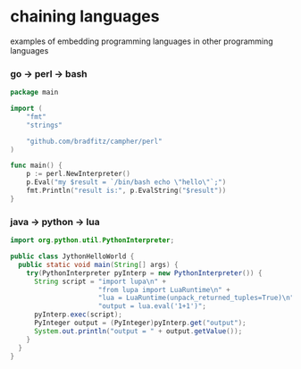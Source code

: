 # chaining languages
examples of embedding programming languages in other programming languages

### go -> perl -> bash
```go
package main

import (
    "fmt"
    "strings"

    "github.com/bradfitz/campher/perl"
)

func main() {
    p := perl.NewInterpreter()
    p.Eval("my $result = `/bin/bash echo \"hello\"`;")
    fmt.Println("result is:", p.EvalString("$result"))
}
```

### java -> python -> lua
```java
import org.python.util.PythonInterpreter;

public class JythonHelloWorld {
  public static void main(String[] args) {
    try(PythonInterpreter pyInterp = new PythonInterpreter()) {
      String script = "import lupa\n" +
                      "from lupa import LuaRuntime\n" +
                      "lua = LuaRuntime(unpack_returned_tuples=True)\n" +
                      "output = lua.eval('1+1')";
      pyInterp.exec(script);
      PyInteger output = (PyInteger)pyInterp.get("output");
      System.out.println("output = " + output.getValue());
    }
  }
}
```
